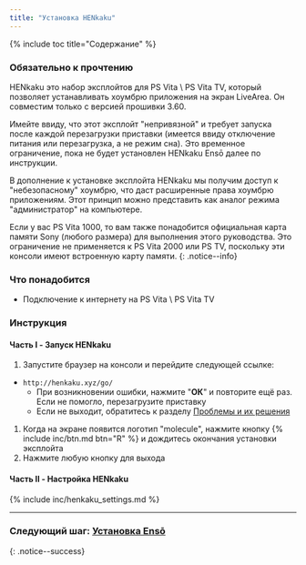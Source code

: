 ```yaml
---
title: "Установка HENkaku"
---
```


{% include toc title="Содержание" %}

### Обязательно к прочтению

HENkaku это набор эксплойтов для PS Vita \ PS Vita TV, который позволяет устанавливать хоумбрю приложения на экран LiveArea. Он совместим только с версией прошивки 3.60.

Имейте ввиду, что этот эксплойт "непривязной" и требует запуска после каждой перезагрузки приставки (имеется ввиду отключение питания или перезагрузка, а не режим сна). Это временное ограничение, пока не будет установлен HENkaku Ensō далее по инструкции.

В дополнение к установке эксплойта HENkaku мы получим доступ к "небезопасному" хоумбрю, что даст расширенные права хоумбрю приложениям. Этот принцип можно представить как аналог режима "администратор" на компьютере.

Если у вас PS Vita 1000, то вам также понадобится официальная карта памяти Sony (любого размера) для выполнения этого руководства. Это ограничение не применяется к PS Vita 2000 или PS TV, поскольку эти консоли имеют встроенную карту памяти.
{: .notice--info}

### Что понадобится

* Подключение к интернету на PS Vita \ PS Vita TV

### Инструкция

#### Часть I - Запуск HENkaku

1. Запустите браузер на консоли и перейдите следующей ссылке:
  + `http://henkaku.xyz/go/`
    + При возникновении ошибки, нажмите "**ОК**" и повторите ещё раз. Если не помогло, перезагрузите приставку
    + Если не выходит, обратитесь к разделу [Проблемы и их решения](troubleshooting#не-работает-эксплойт-на-основе-браузера)
1. Когда на экране появится логотип "molecule", нажмите кнопку {% include inc/btn.md btn="R" %} и дождитесь окончания установки эксплойта
1. Нажмите любую кнопку для выхода

#### Часть II - Настройка HENkaku

{% include inc/henkaku_settings.md %}

___

### Следующий шаг: [Установка Ensō](installing-enso-360)
{: .notice--success}
